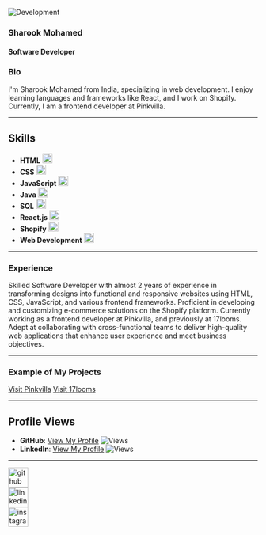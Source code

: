 ![Development](https://github.com/SharookMohamed/sharook-mohamed/blob/main/sharook-banner.png)

### Sharook Mohamed
#### Software Developer

### Bio
I'm Sharook Mohamed from India, specializing in web development. I enjoy learning languages and frameworks like React, and I work on Shopify. Currently, I am a frontend developer at Pinkvilla.

---

## Skills
- **HTML** <img src="https://cdn.jsdelivr.net/npm/simple-icons@3.0.1/icons/html5.svg" width="20" />
- **CSS** <img src="https://cdn.jsdelivr.net/npm/simple-icons@3.0.1/icons/css3.svg" width="20" />
- **JavaScript** <img src="https://cdn.jsdelivr.net/npm/simple-icons@3.0.1/icons/javascript.svg" width="20" />
- **Java** <img src="https://cdn.jsdelivr.net/npm/simple-icons@3.0.1/icons/java.svg" width="20" />
- **SQL** <img src="https://cdn.jsdelivr.net/npm/simple-icons@3.0.1/icons/mysql.svg" width="20" />
- **React.js** <img src="https://cdn.jsdelivr.net/npm/simple-icons@3.0.1/icons/react.svg" width="20" />
- **Shopify** <img src="https://cdn.jsdelivr.net/npm/simple-icons@3.0.1/icons/shopify.svg" width="20" />
- **Web Development** <img src="https://cdn.jsdelivr.net/npm/simple-icons@3.0.1/icons/codepen.svg" width="20" />

---

### Experience
Skilled Software Developer with almost 2 years of experience in transforming designs into functional and responsive websites using HTML, CSS, JavaScript, and various frontend frameworks. Proficient in developing and customizing e-commerce solutions on the Shopify platform. Currently working as a frontend developer at Pinkvilla, and previously at 17looms. Adept at collaborating with cross-functional teams to deliver high-quality web applications that enhance user experience and meet business objectives.

---

### Example of My Projects
<a href="https://www.pinkvilla.com/">Visit Pinkvilla</a>
<a href="https://17looms.in/">Visit 17looms</a>

<!--
[![Project Screenshot](https://github.com/SharookMohamed/sharook-mohamed/blob/main/IMG_7845.PNG)](https://www.pinkvilla.com/)  Uncomment this line for a project screenshot -->

---

## Profile Views
- **GitHub**: [View My Profile](https://github.com/SharookMohamed) ![Views](https://img.shields.io/badge/Views-3-brightgreen)
- **LinkedIn**: [View My Profile](https://www.linkedin.com/in/sharook-mohamed-941880224/) ![Views](https://img.shields.io/badge/Views-456-brightgreen)

---

[<img src='https://cdn.jsdelivr.net/npm/simple-icons@3.0.1/icons/github.svg' alt='github' height='40'>](https://github.com/SharookMohamed)  
[<img src='https://cdn.jsdelivr.net/npm/simple-icons@3.0.1/icons/linkedin.svg' alt='linkedin' height='40'>](https://www.linkedin.com/in/sharook-mohamed-941880224/)  
[<img src='https://cdn.jsdelivr.net/npm/simple-icons@3.0.1/icons/instagram.svg' alt='instagram' height='40'>](https://www.instagram.com/srk_____/)
